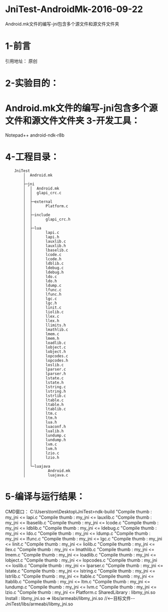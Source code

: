 # JniTest-AndroidMk-2016-09-22
Android.mk文件的编写-jni包含多个源文件和源文件文件夹

1-前言
==================
引用地址：
原创
	
2-实验目的：
=============
Android.mk文件的编写-jni包含多个源文件和源文件文件夹
3-开发工具：
=============
Notepad++
android-ndk-r8b

4-工程目录：
=============
		JniTest
			│  Android.mk
			│  
			├─jni
			│  │  Android.mk
			│  │  glapi_crc.c
			│  │  
			│  ├─external
			│  │      Platform.c
			│  │      
			│  ├─include
			│  │      glapi_crc.h
			│  │      
			│  ├─lua
			│  │      lapi.c
			│  │      lapi.h
			│  │      lauxlib.c
			│  │      lauxlib.h
			│  │      lbaselib.c
			│  │      lcode.c
			│  │      lcode.h
			│  │      ldblib.c
			│  │      ldebug.c
			│  │      ldebug.h
			│  │      ldo.c
			│  │      ldo.h
			│  │      ldump.c
			│  │      lfunc.c
			│  │      lfunc.h
			│  │      lgc.c
			│  │      lgc.h
			│  │      linit.c
			│  │      liolib.c
			│  │      llex.c
			│  │      llex.h
			│  │      llimits.h
			│  │      lmathlib.c
			│  │      lmem.c
			│  │      lmem.h
			│  │      loadlib.c
			│  │      lobject.c
			│  │      lobject.h
			│  │      lopcodes.c
			│  │      lopcodes.h
			│  │      loslib.c
			│  │      lparser.c
			│  │      lparser.h
			│  │      lstate.c
			│  │      lstate.h
			│  │      lstring.c
			│  │      lstring.h
			│  │      lstrlib.c
			│  │      ltable.c
			│  │      ltable.h
			│  │      ltablib.c
			│  │      ltm.c
			│  │      ltm.h
			│  │      lua.h
			│  │      luaconf.h
			│  │      lualib.h
			│  │      lundump.c
			│  │      lundump.h
			│  │      lvm.c
			│  │      lvm.h
			│  │      lzio.c
			│  │      lzio.h
			│  │      
			│  └─luajava
			│          Android.mk
			│          luajava.c
			
5-编译与运行结果：
==============
CMD窗口：
			C:\Users\tom\Desktop\JniTest>ndk-build
			"Compile thumb : my_jni <= lapi.c
			"Compile thumb : my_jni <= lauxlib.c
			"Compile thumb : my_jni <= lbaselib.c
			"Compile thumb : my_jni <= lcode.c
			"Compile thumb : my_jni <= ldblib.c
			"Compile thumb : my_jni <= ldebug.c
			"Compile thumb : my_jni <= ldo.c
			"Compile thumb : my_jni <= ldump.c
			"Compile thumb : my_jni <= lfunc.c
			"Compile thumb : my_jni <= lgc.c
			"Compile thumb : my_jni <= linit.c
			"Compile thumb : my_jni <= liolib.c
			"Compile thumb : my_jni <= llex.c
			"Compile thumb : my_jni <= lmathlib.c
			"Compile thumb : my_jni <= lmem.c
			"Compile thumb : my_jni <= loadlib.c
			"Compile thumb : my_jni <= lobject.c
			"Compile thumb : my_jni <= lopcodes.c
			"Compile thumb : my_jni <= loslib.c
			"Compile thumb : my_jni <= lparser.c
			"Compile thumb : my_jni <= lstate.c
			"Compile thumb : my_jni <= lstring.c
			"Compile thumb : my_jni <= lstrlib.c
			"Compile thumb : my_jni <= ltable.c
			"Compile thumb : my_jni <= ltablib.c
			"Compile thumb : my_jni <= ltm.c
			"Compile thumb : my_jni <= lundump.c
			"Compile thumb : my_jni <= lvm.c
			"Compile thumb : my_jni <= lzio.c
			"Compile thumb : my_jni <= Platform.c
			SharedLibrary  : libmy_jni.so
			Install        : libmy_jni.so => libs/armeabi/libmy_jni.so //<--目标文件--JniTest/libs/armeabi/libmy_jni.so


